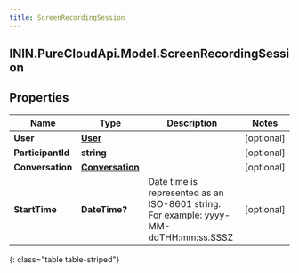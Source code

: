 ```yaml
---
title: ScreenRecordingSession
---
```

## ININ.PureCloudApi.Model.ScreenRecordingSession

## Properties

|Name | Type | Description | Notes|
|------------ | ------------- | ------------- | -------------|
| **User** | [**User**](User.html) |  | [optional] |
| **ParticipantId** | **string** |  | [optional] |
| **Conversation** | [**Conversation**](Conversation.html) |  | [optional] |
| **StartTime** | **DateTime?** | Date time is represented as an ISO-8601 string. For example: yyyy-MM-ddTHH:mm:ss.SSSZ | [optional] |
{: class="table table-striped"}


